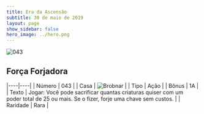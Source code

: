```yaml
---
title: Era da Ascensão
subtitle: 30 de maio de 2019
layout: page
show_sidebar: false
hero_image: ../hero.png
---
```


![043](https://cdn.keyforgegame.com/media/card_front/pt/435_043_9G9P2RX3MFR8_pt.png)

## Força Forjadora

|----|----|
| Número | 043 |
| Casa | ![Brobnar](https://archonarcana.com/images/thumb/e/e0/Brobnar.png/22px-Brobnar.png "Brobnar") |
| Tipo | Ação |
| Bônus | 1A |
| Texto | Jogar: Você pode sacrificar quantas criaturas quiser com um poder total de 25 ou mais. Se o fizer, forje uma chave sem custos. |
| Raridade | Rara |
